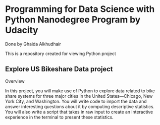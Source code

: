 # Programming for Data Science with Python Nanodegree Program by Udacity

Done by Ghaida Alkhudhair

This is a repository created for viewing Python project

## Explore US Bikeshare Data project
Overview

In this project, you will make use of Python to explore data related to bike share systems for three major cities in the United States—Chicago, New York City, and Washington. You will write code to import the data and answer interesting questions about it by computing descriptive statistics. You will also write a script that takes in raw input to create an interactive experience in the terminal to present these statistics.
